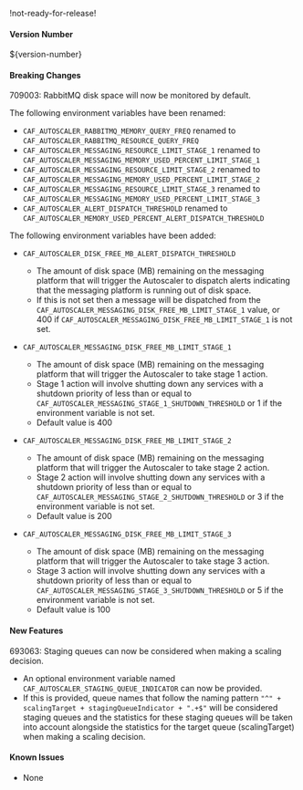 
!not-ready-for-release!

#### Version Number
${version-number}

#### Breaking Changes
709003: RabbitMQ disk space will now be monitored by default.

The following environment variables have been renamed:
- `CAF_AUTOSCALER_RABBITMQ_MEMORY_QUERY_FREQ` renamed to `CAF_AUTOSCALER_RABBITMQ_RESOURCE_QUERY_FREQ`
- `CAF_AUTOSCALER_MESSAGING_RESOURCE_LIMIT_STAGE_1` renamed to `CAF_AUTOSCALER_MESSAGING_MEMORY_USED_PERCENT_LIMIT_STAGE_1`
- `CAF_AUTOSCALER_MESSAGING_RESOURCE_LIMIT_STAGE_2` renamed to `CAF_AUTOSCALER_MESSAGING_MEMORY_USED_PERCENT_LIMIT_STAGE_2`
- `CAF_AUTOSCALER_MESSAGING_RESOURCE_LIMIT_STAGE_3` renamed to `CAF_AUTOSCALER_MESSAGING_MEMORY_USED_PERCENT_LIMIT_STAGE_3`
- `CAF_AUTOSCALER_ALERT_DISPATCH_THRESHOLD` renamed to `CAF_AUTOSCALER_MEMORY_USED_PERCENT_ALERT_DISPATCH_THRESHOLD`

The following environment variables have been added:

- `CAF_AUTOSCALER_DISK_FREE_MB_ALERT_DISPATCH_THRESHOLD`
  - The amount of disk space (MB) remaining on the messaging platform that will trigger the Autoscaler to dispatch alerts indicating that the messaging platform is running out of disk space.
  - If this is not set then a message will be dispatched from the `CAF_AUTOSCALER_MESSAGING_DISK_FREE_MB_LIMIT_STAGE_1` value, or 400 if `CAF_AUTOSCALER_MESSAGING_DISK_FREE_MB_LIMIT_STAGE_1` is not set.

- `CAF_AUTOSCALER_MESSAGING_DISK_FREE_MB_LIMIT_STAGE_1`
  - The amount of disk space (MB) remaining on the messaging platform that will trigger the Autoscaler to take stage 1 action.
  - Stage 1 action will involve shutting down any services with a shutdown priority of less than or equal to `CAF_AUTOSCALER_MESSAGING_STAGE_1_SHUTDOWN_THRESHOLD` or 1 if the environment variable is not set.
  - Default value is 400

- `CAF_AUTOSCALER_MESSAGING_DISK_FREE_MB_LIMIT_STAGE_2`
  - The amount of disk space (MB) remaining on the messaging platform that will trigger the Autoscaler to take stage 2 action.
  - Stage 2 action will involve shutting down any services with a shutdown priority of less than or equal to `CAF_AUTOSCALER_MESSAGING_STAGE_2_SHUTDOWN_THRESHOLD` or 3 if the environment variable is not set.
  - Default value is 200

- `CAF_AUTOSCALER_MESSAGING_DISK_FREE_MB_LIMIT_STAGE_3`
  - The amount of disk space (MB) remaining on the messaging platform that will trigger the Autoscaler to take stage 3 action.
  - Stage 3 action will involve shutting down any services with a shutdown priority of less than or equal to `CAF_AUTOSCALER_MESSAGING_STAGE_3_SHUTDOWN_THRESHOLD` or 5 if the environment variable is not set.
  - Default value is 100

#### New Features
693063: Staging queues can now be considered when making a scaling decision.
- An optional environment variable named `CAF_AUTOSCALER_STAGING_QUEUE_INDICATOR` can now be provided.
- If this is provided, queue names that follow the naming pattern `"^" + scalingTarget + stagingQueueIndicator + ".+$"` will be considered
  staging queues and the statistics for these staging queues will be taken into account alongside the statistics for the target queue
  (scalingTarget) when making a scaling decision.

#### Known Issues
- None
